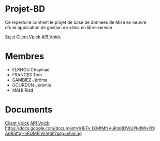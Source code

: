 # Projet-BD

Ce répertoire contient le projet de base de données de Mise en oeuvre d'une application de gestion de vélos en libre-service

[Sujet](sujet.pdf)
[Client Vpick](https://github.com/l3miage-gourdonj/VPickClient)
[API Vpick](https://github.com/l3miage-gourdonj/VpickAPI)
# Membres
* ELKHOU Chaymae
* FRANCES Tom
* GAMBIEZ Jérôme
* GOURDON Jérémie
* MAHI Riad

# Documents

[Client Vpick](https://github.com/l3miage-gourdonj/VPickClient)
[API Vpick](https://github.com/l3miage-gourdonj/VpickAPI)
https://docs.google.com/document/d/1EFv_IXMfMNVuRmRDWUPkdWlvYi9ApRSftqHnRQMFiVk/edit?usp=sharing
